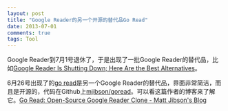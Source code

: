 ```yaml
---
layout: post
title: "Google Reader的另一个开源的替代品Go Read"
date: 2013-07-01
comments: true
tags: Tool
---
```

<p>Google Reader到7月1号退休了，于是出现了一批Google Reader的替代品，比如<a href="http://lifehacker.com/google-reader-is-shutting-down-here-are-the-best-alter-5990456">Google Reader Is Shutting Down; Here Are the Best Alternatives</a>。</p><p>6月26号出现了的<a href="http://www.goread.io/">go read</a>是另一个Google Reader的替代品，界面非常简洁，而且是开源的，代码在Github上<a href="https://github.com/mjibson/goread">mjibson/goread</a>。可以看这篇作者的博客来了解它。<a href="http://mattjibson.com/blog/2013/06/26/go-read-open-source-google-reader-clone/">Go Read: Open-Source Google Reader Clone - Matt Jibson's Blog</a></p><p>&nbsp;</p>